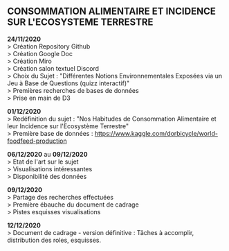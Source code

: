 ## CONSOMMATION ALIMENTAIRE ET INCIDENCE SUR L'ECOSYSTEME TERRESTRE ##

**24/11/2020**    
               > Création Repository Github  
               > Création Google Doc  
               > Création Miro  
               > Création salon textuel Discord  
               > Choix du Sujet : "Différentes Notions Environnementales Exposées via un Jeu à Base de Questions (quizz interactif)"  
               > Premières recherches de bases de données  
               > Prise en main de D3    
                 
**01/12/2020**    
               > Redéfinition du sujet : "Nos Habitudes de Consommation Alimentaire et leur Incidence sur l'Ecosystème Terrestre"  
               > Première base de données : https://www.kaggle.com/dorbicycle/world-foodfeed-production  
               
**06/12/2020** au **09/12/2020**   
               > Etat de l'art sur le sujet   
               > Visualisations intéressantes   
               > Disponibilité des données   
               
**09/12/2020**      
               > Partage des recherches effectuées  
               > Première ébauche du document de cadrage  
               > Pistes esquisses visualisations  
             
**12/12/2020**   
               > Document de cadrage - version définitive : Tâches à accomplir, distribution des roles, esquisses.  
